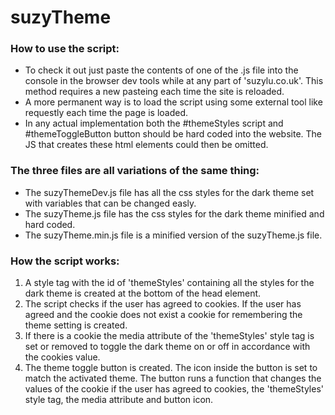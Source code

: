 # suzyTheme
### How to use the script:
  - To check it out just paste the contents of one of the .js file into the console in the browser dev tools while at any part of 'suzylu.co.uk'. This method requires a new pasteing each time the site is reloaded.
  - A more permanent way is to load the script using some external tool like requestly each time the page is loaded.
  - In any actual implementation both the #themeStyles script and #themeToggleButton button should be hard coded into the website. The JS that creates these html elements could then be omitted.

### The three files are all variations of the same thing: 
  - The suzyThemeDev.js file has all the css styles for the dark theme set with variables that can be changed easly.
  - The suzyTheme.js file has the css styles for the dark theme minified and hard coded.
  - The suzyTheme.min.js file is a minified version of the suzyTheme.js file.
  
### How the script works:
1) A style tag with the id of 'themeStyles' containing all the styles for the dark theme is created at the bottom of the head element.
2) The script checks if the user has agreed to cookies. If the user has agreed and the cookie does not exist a cookie for remembering the theme setting is created.
3) If there is a cookie the media attribute of the 'themeStyles' style tag is set or removed to toggle the dark theme on or off in accordance with the cookies value.
4) The theme toggle button is created. The icon inside the button is set to match the activated theme. The button runs a function that changes the values of the cookie if the user has agreed to cookies, the 'themeStyles' style tag, the media attribute and button icon.
